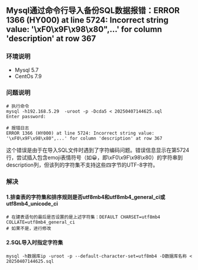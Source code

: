 ## Mysql通过命令行导入备份SQL数据报错：ERROR 1366 (HY000) at line 5724: Incorrect string value: '\xF0\x9F\x98\x80",...' for column 'description' at row 367

### 环境说明
* Mysql 5.7
* CentOs 7.9

### 问题说明
```shell
# 执行命令
mysql -h192.168.5.29  -uroot -p -Dcda5 < 20250407144625.sql
Enter password:

# 报错日志
ERROR 1366 (HY000) at line 5724: Incorrect string value: '\xF0\x9F\x98\x80",...' for column 'description' at row 367
```

这个错误是由于在导入SQL文件时遇到了字符编码问题。错误信息显示在第5724行，尝试插入包含emoji表情符号（如😀，即\xF0\x9F\x98\x80）的字符串到description列，但该列的字符集不支持这些四字节的UTF-8字符。

### 解决

#### 1.排查表的字符集和排序规则是否utf8mb4和utf8mb4_general_ci或utf8mb4_unicode_ci
```shell
# 在建表语句的最后是否设置的是上述字符集：DEFAULT CHARSET=utf8mb4 COLLATE=utf8mb4_general_ci
# 如果不是，进行修改
```
#### 2.SQL导入时指定字符集
```shell
mysql -h数据库ip -uroot -p --default-character-set=utf8mb4 -D数据库名称 < 20250407144625.sql
```

